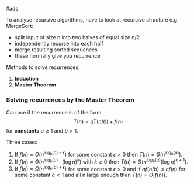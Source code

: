 #ads 

To analyse recursive algorithms, have to look at recursive structure e.g MergeSort:
- split input of size n into two halves of equal size n/2
- independently recurse into each half
- merge resulting sorted sequences
- these normally give you recurrence

Methods to solve recurrences:
1. **Induction**
2. **Master Theorem**

### Solving recurrences by the Master Theorem

Can use if the recurrence is of the form $$T(n) = aT(n/b) + f(n)$$
for **constants** $a \geq 1$ and $b > 1$. 

Three cases:
1. If $f(n) = O(n^{\log_b(a) - \epsilon})$ for some constant $\epsilon > 0$ then $T(n) = \Theta (n^{\log_b(a)})$.
2. If $f(n) = \Theta (n^{\log_b(a)} \cdot (\log n)^k)$ with $k \geq 0$ then $T(n) = \Theta (n^{log_b(a)} (\log n)^{k+1}$).
3. If $f(n) = \Omega (n^{\log_b(a) + \epsilon})$ for some constant $\epsilon > 0$ and if $af(n/b) \leq cf(n)$ for some constant $c<1$ and all n large enough then $T(n) = \Theta (f(n))$.

